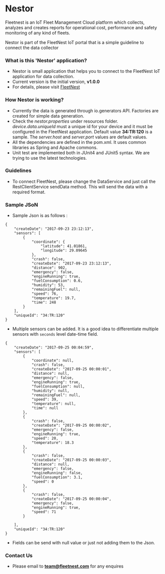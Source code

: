 
# Nestor #

Fleetnest is an IoT Fleet Management Cloud platform which collects, analyzes and creates reports for operational cost, performance and safety monitoring of any kind of fleets.

Nestor is part of the FleetNest IoT portal that is a simple guideline to connect the data collector

### What is this 'Nestor' application? ###

* Nestor is small application that helps you to connect to the FleetNest IoT application for data collection.
* Current version is the initial version, **v1.0.0**
* For details, please visit [FleetNest](http://www.fleetnest.com)

### How Nestor is working? ###

* Currently the data is generated through io.generators API. Factories are created for simple data generation.
* Check the _nestor.properties_ under resources folder. _device.data.uniqueId_ must a unique id for your device and it must be configured in the FleetNest application. Default value **34:TR:120** is a sample. The _server.host_ and _server.port_ values are default values.
* All the dependencies are defined in the pom.xml. It uses common libraries as Spring and Apache commons.
* Unit test are implemented both in JUnit4 and JUnit5 syntax. We are trying to use the latest technologies.


### Guidelines ###

* To connect FleetNest, please change the DataService and just call the RestClientService sendData method. This will send the data with a required format.

### Sample JSoN ###

* Sample Json is as follows :

```
{
    "createDate": "2017-09-23 23:12:13",
    "sensors": [
        {
            "coordinate": {
                "latitude": 41.01861,
                "longitude": 29.09645
            },
            "crash": false,
            "createDate": "2017-09-23 23:12:13",
            "distance": 902,
            "emergency": false,
            "engineRunning": true,
            "fuelConsumption": 0.6,
            "humidity": 53,
            "remainingFuel": null,
            "speed": 76,
            "temperature": 19.7,
            "time": 248
        }
    ],
    "uniqueId": "34:TR:120"
}
```
* Multiple sensors can be added. It is a good idea to differentiate multiple sensors with `seconds` level date-time field.

```
{
    "createDate": "2017-09-25 00:04:59",
    "sensors": [
        {
            "coordinate": null,
            "crash": false,
            "createDate": "2017-09-25 00:00:01",
            "distance": null,
            "emergency": false,
            "engineRunning": true,
            "fuelConsumption": null,
            "humidity": null,
            "remainingFuel": null,
            "speed": 39,
            "temperature": null,
            "time": null
        },
        {
            "crash": false,
            "createDate": "2017-09-25 00:00:02",
            "emergency": false,
            "engineRunning": true,
            "speed": 20,
            "temperature": 18.3
        },
        {
            "crash": false,
            "createDate": "2017-09-25 00:00:03",
            "distance": null,
            "emergency": false,
            "engineRunning": false,
            "fuelConsumption": 3.1,
            "speed": 0
        },
        {
            "crash": false,
            "createDate": "2017-09-25 00:00:04",
            "emergency": false,
            "engineRunning": true,
            "speed": 71
        }

    ],
    "uniqueId": "34:TR:120"
}
```

* Fields can be send with null value or just not adding them to the Json.

### Contact Us ###

* Please email to **team@fleetnest.com** for any enquires
